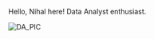 Hello, Nihal here!
Data Analyst enthusiast.





![DA_PIC](https://github.com/user-attachments/assets/9fefb32d-fd76-4abb-9d45-e3698733261d)
